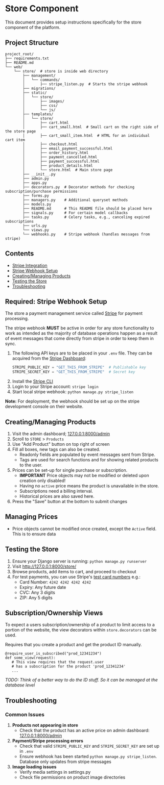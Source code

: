 # Store Component



This document provides setup instructions specifically for the store component of the platform.

## Project Structure

```
project_root/
├── requirements.txt
├── README.md
└── web/
    └── store/  # store is inside web directory
        ├── management/
        │   └── commands/
        │       ├── stripe_listen.py  # Starts the stripe webhook
        ├── migrations/
        ├── static/
        │   └── store/
        │       ├── images/
        │       ├── css/
        │       └── js/
        ├── templates/
        │   └── store/
        │       ├── cart.html
        │       ├── cart_small.html  # Small cart on the right side of the store page
        │       ├── cart_small_item.html  # HTML for an individual cart item
        │       ├── checkout.html
        │       ├── email_payment_successful.html
        │       ├── order_history.html
        │       ├── payment_cancelled.html
        │       ├── payment_successful.html
        │       ├── product_details.html
        │       └── store.html  # Main store page
        ├── __init__.py
        ├── admin.py
        ├── apps.py
        ├── decorators.py  # Decorator methods for checking subscription/purchase permissions
        ├── forms.py
        ├── managers.py    # Additional queryset methods
        ├── models.py
        ├── README.md      # This README file should be placed here
        ├── signals.py     # For certain model callbacks
        ├── tasks.py       # Celery tasks, e.g., canceling expired subscriptions
        ├── urls.py
        └── views.py
        └── webhooks.py    # Stripe webhook (handles messages from stripe)
```

## Contents

* [Stripe Integration](#stripe-integration)
* [Stripe Webhook Setup](#stripe-webhook-setup)
* [Creating/Managing Products](#creatingmanaging-products)
* [Testing the Store](#testing-the-store)
* [Troubleshooting](#troubleshooting)

## Required: Stripe Webhook Setup

The store a payment management service called [Stripe](https://stripe.com/au) for payment processing. 

The stripe webhook **MUST** be active in order for any store functionality to work as intended as the majority of 
database operations happen as a result of event messages that come directly from stripe in order to keep them in sync.

1. The following API keys are to be placed in your `.env` file. They can be acquired from the [Stripe Dashboard](https://dashboard.stripe.com): 
   ```python
   STRIPE_PUBLIC_KEY = "GET_THIS_FROM_STRIPE"  # Publishable key
   STRIPE_SECRET_KEY = "GET_THIS_FROM_STRIPE"  # Secret key
   ```
2. Install the [Stripe CLI](https://stripe.com/docs/stripe-cli)
3. Login to your Stripe account: `stripe login`
4. Start local stripe webhook: `python manage.py stripe_listen`   
   
   
**Note:** For deployment, the webhook should be set up on the stripe development console on their website. 


## Creating/Managing Products

1. Visit the admin dashboard; [127.0.0.1:8000/admin](127.0.0.1:8000/admin)
2. Scroll to `STORE` > `Products`
3. Use "Add Product" button on top right of screen
4. Fill all boxes, new tags can also be created.
   - Readonly fields are populated by event messages sent from Stripe.
   - Tags are used for search functions and for showing related products to the user.
5. Prices can be set-up for single purchase or subscription.
   - **IMPORTANT** Price objects may not be modified or deleted upon creation only disabled! 
   - Having no `active` price means the product is unavailable in the store.
   - Subscriptions need a billing interval. 
   - Historical prices are also saved here. 
6. Press the "Save" button at the bottom to submit changes 

## Managing Prices

- Price objects cannot be modified once created, except the `Active` field. This is to ensure data 

## Testing the Store

1. Ensure your Django server is running: `python manage.py runserver`
2. Visit http://127.0.0.1:8000/store/
3. Browse products, add items to cart, and proceed to checkout
4. For test payments, you can use Stripe's [test card numbers](https://docs.stripe.com/testing) e.g.:
   * Card Number: `4242 4242 4242 4242`
   * Expiry: Any future date
   * CVC: Any 3 digits
   * ZIP: Any 5 digits

## Subscription/Ownership Views

To expect a users subscription/ownership of a product to limit access to a portion of the website, the view decorators
within `store.decorators` can be used. 

Requires that you create a product and get the product ID manually.

```
@require_user_is_subscribed("prod_12341234")
def some_view(request):
   # This view requires that the request.user 
   # has a subscription for the product 'prod_12341234'
   ...
```

_TODO: Think of a better way to do the ID stuff. So it can be managed at the database level_ 

## Troubleshooting

### Common Issues

1. **Products not appearing in store**
   * Check that the product has an active price on admin dashboard: [127.0.0.1:8000/admin](127.0.0.1:8000/admin)
2. **Payment/Stripe processing errors**
   * Check that valid `STRIPE_PUBLIC_KEY` and `STRIPE_SECRET_KEY` are set up in `.env`
   * Ensure webhook has been started `python manage.py stripe_listen`. Database only updates from stripe messages
3. **Image loading issues**
   * Verify media settings in settings.py
   * Check file permissions on product image directories
